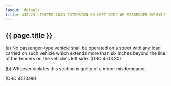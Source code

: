 ---
layout: default 
title: 438.23 LIMITED LOAD EXTENSION ON LEFT SIDE OF PASSENGER VEHICLE.---

{{ page.title }}
----------------

​(a) No passenger-type vehicle shall be operated on a street with any
load carried on such vehicle which extends more than six inches beyond
the line of the fenders on the vehicle's left side. (ORC 4513.30)

​(b) Whoever violates this section is guilty of a minor misdemeanor.

(ORC 4513.99)
